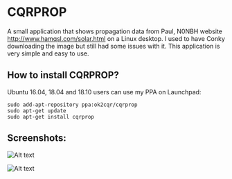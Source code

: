 # CQRPROP

A small application that shows propagation data from Paul, N0NBH website http://www.hamqsl.com/solar.html on a Linux desktop. I used to have Conky downloading the image but still had some issues with it. This application is very simple and easy to use.

How to install CQRPROP?
------------------------

Ubuntu 16.04, 18.04 and 18.10 users can use my PPA on Launchpad:

```
sudo add-apt-repository ppa:ok2cqr/cqrprop
sudo apt-get update
sudo apt-get install cqrprop
```

Screenshots:
------------

![Alt text](http://www.ok2cqr.com/linux/images/cqrprop/cqrprop.png "Main window")

![Alt text](http://www.ok2cqr.com/linux/images/cqrprop/cqrprop_options.png "Options window")

